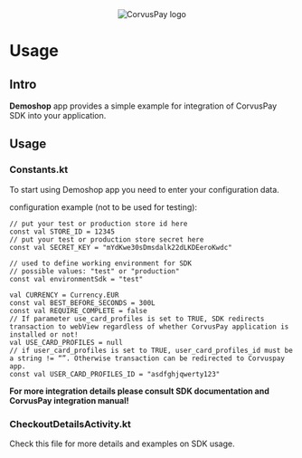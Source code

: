 &nbsp;
<p align="center">
<img src="https://www.corvuspay.com/wp-content/uploads/2019/10/CorvusPay-all-color@2x.png" alt="CorvusPay logo" /> 
</p>

   

# Usage

## Intro
**Demoshop** app provides a simple example for integration of CorvusPay SDK into your application.

## Usage

### Constants.kt
To start using Demoshop app you need to enter your configuration data.

configuration example (not to be used for testing):
 
```
// put your test or production store id here
const val STORE_ID = 12345
// put your test or production store secret here
const val SECRET_KEY = "mYdKwe30sDmsdalk22dLKDEeroKwdc"

// used to define working environment for SDK
// possible values: "test" or "production"
const val environmentSdk = "test"

val CURRENCY = Currency.EUR
const val BEST_BEFORE_SECONDS = 300L
const val REQUIRE_COMPLETE = false
// If parameter use_card_profiles is set to TRUE, SDK redirects transaction to webView regardless of whether CorvusPay application is installed or not!
val USE_CARD_PROFILES = null
// if user_card_profiles is set to TRUE, user_card_profiles_id must be a string != “”. Otherwise transaction can be redirected to Corvuspay app.
const val USER_CARD_PROFILES_ID = "asdfghjqwerty123"
```

**For more integration details please consult SDK documentation and CorvusPay integration manual!**
### CheckoutDetailsActivity.kt
Check this file for more details and examples on SDK usage.